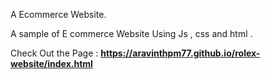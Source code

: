 A Ecommerce Website.

A sample of E commerce Website Using Js , css and html . 




Check Out the Page :
<b>https://aravinthpm77.github.io/rolex-website/index.html</b>
